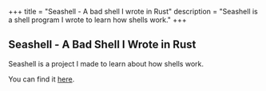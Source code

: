 +++
title = "Seashell - A bad shell I wrote in Rust"
description = "Seashell is a shell program I wrote to learn how shells work."
+++

## Seashell - A Bad Shell I Wrote in Rust

Seashell is a project I made to learn about how shells work.

You can find it [here](https://github.com/Callum-Irving/Seashell).
